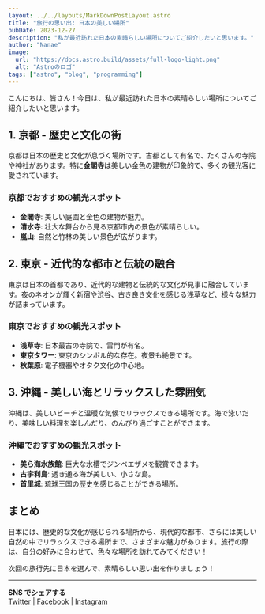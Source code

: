 ```yaml
---
layout: ../../layouts/MarkDownPostLayout.astro
title: "旅行の思い出: 日本の美しい場所"
pubDate: 2023-12-27
description: "私が最近訪れた日本の素晴らしい場所についてご紹介したいと思います。"
author: "Nanae"
image:
  url: "https://docs.astro.build/assets/full-logo-light.png"
  alt: "Astroのロゴ"
tags: ["astro", "blog", "programming"]
---
```


こんにちは、皆さん！今日は、私が最近訪れた日本の素晴らしい場所についてご紹介したいと思います。

## 1. 京都 - 歴史と文化の街

京都は日本の歴史と文化が息づく場所です。古都として有名で、たくさんの寺院や神社があります。特に**金閣寺**は美しい金色の建物が印象的で、多くの観光客に愛されています。

### 京都でおすすめの観光スポット

- **金閣寺**: 美しい庭園と金色の建物が魅力。
- **清水寺**: 壮大な舞台から見る京都市内の景色が素晴らしい。
- **嵐山**: 自然と竹林の美しい景色が広がります。

## 2. 東京 - 近代的な都市と伝統の融合

東京は日本の首都であり、近代的な建物と伝統的な文化が見事に融合しています。夜のネオンが輝く新宿や渋谷、古き良き文化を感じる浅草など、様々な魅力が詰まっています。

### 東京でおすすめの観光スポット

- **浅草寺**: 日本最古の寺院で、雷門が有名。
- **東京タワー**: 東京のシンボル的な存在。夜景も絶景です。
- **秋葉原**: 電子機器やオタク文化の中心地。

## 3. 沖縄 - 美しい海とリラックスした雰囲気

沖縄は、美しいビーチと温暖な気候でリラックスできる場所です。海で泳いだり、美味しい料理を楽しんだり、のんびり過ごすことができます。

### 沖縄でおすすめの観光スポット

- **美ら海水族館**: 巨大な水槽でジンベエザメを観賞できます。
- **古宇利島**: 透き通る海が美しい、小さな島。
- **首里城**: 琉球王国の歴史を感じることができる場所。

## まとめ

日本には、歴史的な文化が感じられる場所から、現代的な都市、さらには美しい自然の中でリラックスできる場所まで、さまざまな魅力があります。旅行の際は、自分の好みに合わせて、色々な場所を訪れてみてください！

次回の旅行先に日本を選んで、素晴らしい思い出を作りましょう！

---

**SNS でシェアする**  
[Twitter](https://twitter.com) | [Facebook](https://facebook.com) | [Instagram](https://instagram.com)
